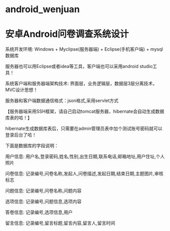 # android_wenjuan
# 安卓Android问卷调查系统设计

系统开发环境: Windows + Myclipse(服务器端) + Eclipse(手机客户端) + mysql数据库

服务器也可以用Eclipse或者idea等工具，客户端也可以采用android studio工具！

系统客户端和服务器端架构技术: 界面层，业务逻辑层，数据层3层分离技术，MVC设计思想！

服务器和客户端数据通信格式：json格式,采用servlet方式

【服务器端采用SSH框架，请自己启动tomcat服务器，hibernate会自动生成数据库表的哈！】

hibernate生成数据库表后，只需要在admin管理员表中加个测试账号密码就可以登录后台了哈！

下面是数据库的字段说明：

用户信息: 用户名,登录密码,姓名,性别,出生日期,联系电话,邮箱地址,用户住址,个人照片

问卷信息: 记录编号,问卷名称,发起人,问卷描述,发起日期,结束日期,主题图片,审核标志

问题信息: 记录编号,问卷名称,问题内容

选项信息: 记录编号,问题信息,选项内容

答卷信息: 记录编号,选项信息,用户

留言信息: 记录编号,留言标题,留言内容,留言人,留言时间
